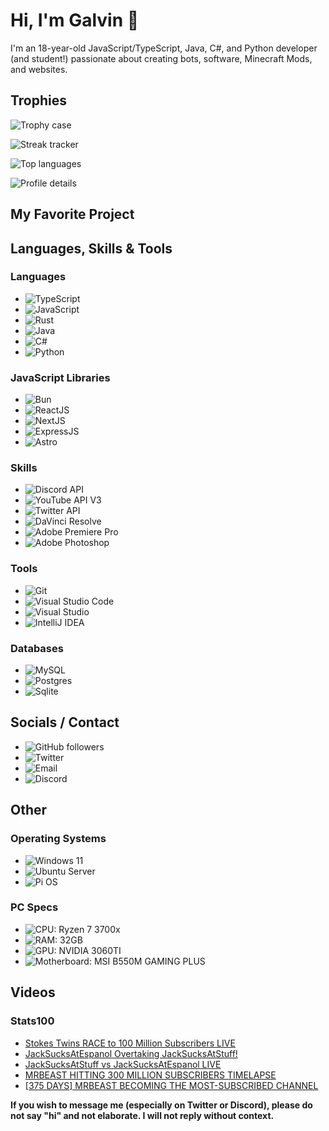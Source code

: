 # Hi, I'm Galvin 👋

I'm an 18-year-old JavaScript/TypeScript, Java, C#, and Python developer (and student!) passionate about creating bots, software, Minecraft Mods, and websites.

## Trophies
![Trophy case](https://github-profile-trophy.vercel.app/?username=GalvinPython&theme=radical&no-bg=true&no-frame=true&column=6)

![Streak tracker](https://github-readme-streak-stats.herokuapp.com/?user=GalvinPython&theme=highcontrast&background=0d1117&ring=FFFFFF&fire=FFFFFF&currStreakLabel=DDDDDD&sideLabels=EBEBEB&dates=EBEBEB)

![Top languages](https://github-readme-stats.vercel.app/api/top-langs/?username=GalvinPython&layout=compact&bg_color=0d1117&text_color=EBEBEB&title_color=FFF&langs_count=6)

![Profile details](https://github-profile-summary-cards.vercel.app/api/cards/profile-details?username=galvinpython&theme=github)

## My Favorite Project
<!--[![Working on JSALStats](https://github-readme-stats.vercel.app/api/pin/?username=GalvinPython&repo=JSALStats&bg_color=0d1117&text_color=EBEBEB&title_color=FFF)](https://github.com/GalvinPython/jsalstats)-->

## Languages, Skills & Tools
<!-- Dear Microsoft, thanks for removing your icons from simpleicons making these badges look weird 👍 -->
### Languages
- ![TypeScript](https://img.shields.io/badge/typescript-3178C6?style=for-the-badge&logo=typescript&logoColor=white)
- ![JavaScript](https://img.shields.io/badge/javascript-F7DF1E?style=for-the-badge&logo=javascript&logoColor=black)
- ![Rust](https://img.shields.io/badge/rust-000000?style=for-the-badge&logo=rust&logoColor=white)
- ![Java](https://img.shields.io/badge/Java-FF1464.svg?style=for-the-badge&logo=eclipseadoptium&logoColor=white)
- ![C#](https://custom-icon-badges.demolab.com/badge/C%23-512BD4.svg?style=for-the-badge&logo=csharp&logoColor=white)
- ![Python](https://img.shields.io/badge/Python-FFD43B?style=for-the-badge&logo=python&logoColor=black)

### JavaScript Libraries
- ![Bun](https://img.shields.io/badge/bun-000000?style=for-the-badge&logo=bun&logoColor=white)
- ![ReactJS](https://img.shields.io/badge/react-61DAFB.svg?style=for-the-badge&logo=react&logoColor=black)
- ![NextJS](https://img.shields.io/badge/next.js-000000.svg?style=for-the-badge&logo=nextdotjs&logoColor=white)
- ![ExpressJS](https://img.shields.io/badge/express.js-000000.svg?style=for-the-badge&logo=express&logoColor=white)
- ![Astro](https://img.shields.io/badge/astro-BC52EE.svg?style=for-the-badge&logo=astro&logoColor=white)

### Skills
- ![Discord API](https://img.shields.io/badge/Discord%20api-5865F2.svg?style=for-the-badge&logo=discord&logoColor=white)
- ![YouTube API V3](https://img.shields.io/badge/youtube%20api-FF0000?style=for-the-badge&logo=youtube&logoColor=white)
- ![Twitter API](https://img.shields.io/badge/X%20(Twitter)%20API-000000.svg?style=for-the-badge&logo=x&logoColor=white)
- ![DaVinci Resolve](https://img.shields.io/badge/davinci%20resolve-233A51.svg?style=for-the-badge&logo=davinciresolve&logoColor=white)
- ![Adobe Premiere Pro](https://custom-icon-badges.demolab.com/badge/Adobe%20Premiere%20Pro-9999FF.svg?style=for-the-badge&logo=adobepremierepro&logoColor=white)
- ![Adobe Photoshop](https://custom-icon-badges.demolab.com/badge/Adobe%20Photoshop-31A8FF.svg?style=for-the-badge&logo=adobephotoshop&logoColor=white)

### Tools
- ![Git](https://img.shields.io/badge/git-%23F05033.svg?style=for-the-badge&logo=git&logoColor=white)
- ![Visual Studio Code](https://custom-icon-badges.demolab.com/badge/visual%20studio%20code-007ACC.svg?style=for-the-badge&logo=visualstudiocode&logoColor=white)
- ![Visual Studio](https://custom-icon-badges.demolab.com/badge/visual%20studio-5C2D91.svg?style=for-the-badge&logo=visualstudio&logoColor=white)
- ![IntelliJ IDEA](https://img.shields.io/badge/intellij%20idea-000000.svg?style=for-the-badge&logo=intellijidea&logoColor=white)

### Databases
- ![MySQL](https://img.shields.io/badge/MySQL-4479A1?style=for-the-badge&logo=mysql&logoColor=fff)
- ![Postgres](https://img.shields.io/badge/Postgres-%23316192.svg?style=for-the-badge&logo=postgresql&logoColor=white)
- ![Sqlite](https://img.shields.io/badge/SQLite-%2307405e.svg?style=for-the-badge&logo=sqlite&logoColor=white)

## Socials / Contact
- ![GitHub followers](https://img.shields.io/github/followers/galvinpython?style=for-the-badge)
- ![Twitter](https://img.shields.io/badge/X%20(Twitter)-ReallyGalvin-000000?style=for-the-badge&logo=x&logoColor=white)
- ![Email](https://img.shields.io/badge/Email-galvinpython@gmail.com-D14836?style=for-the-badge&logo=gmail&logoColor=white)
- ![Discord](https://img.shields.io/badge/Discord-imgalvin-5865F2.svg?style=for-the-badge&logo=discord&logoColor=white)

## Other

### Operating Systems
- ![Windows 11](https://custom-icon-badges.demolab.com/badge/Windows%2011-0078D4.svg?style=for-the-badge&logo=windows11&logoColor=white)
- ![Ubuntu Server](https://img.shields.io/badge/ubuntu%20server-E95420.svg?style=for-the-badge&logo=ubuntu&logoColor=white)
- ![Pi OS](https://img.shields.io/badge/Pi%20OS-A22846.svg?style=for-the-badge&logo=raspberrypi&logoColor=white)

### PC Specs
- ![CPU: Ryzen 7 3700x](https://img.shields.io/badge/CPU-Ryzen%207%203700x-ED1C24.svg?style=for-the-badge&logo=amd&logoColor=white)
- ![RAM: 32GB](https://img.shields.io/badge/RAM-32GB-000000.svg?style=for-the-badge&logo=corsair&logoColor=white)
- ![GPU: NVIDIA 3060TI](https://img.shields.io/badge/GPU-NVIDIA%203060TI-76B900.svg?style=for-the-badge&logo=nvidia&logoColor=white)
- ![Motherboard: MSI B550M GAMING PLUS](https://img.shields.io/badge/Motherboard-MSI%20B550M%20GAMING%20PLUS-FF0000.svg?style=for-the-badge&logo=msi&logoColor=white)

## Videos
### Stats100
<!-- YOUTUBE:START -->
- [Stokes Twins RACE to 100 Million Subscribers LIVE](https://www.youtube.com/watch?v=PPfZ8_a1L_Y)
- [JackSucksAtEspanol Overtaking JackSucksAtStuff!](https://www.youtube.com/watch?v=pk3ZNfx-ejA)
- [JackSucksAtStuff vs JackSucksAtEspanol LIVE](https://www.youtube.com/watch?v=EccI4nHFpmA)
- [MRBEAST HITTING 300 MILLION SUBSCRIBERS TIMELAPSE](https://www.youtube.com/watch?v=TYWlBjd0mes)
- [[375 DAYS] MRBEAST BECOMING THE MOST-SUBSCRIBED CHANNEL](https://www.youtube.com/watch?v=cWSH5L2yh90)
<!-- YOUTUBE:END -->

**If you wish to message me (especially on Twitter or Discord), please do not say "hi" and not elaborate. I will not reply without context.**
